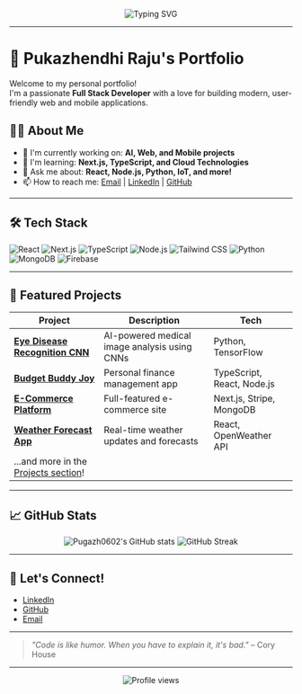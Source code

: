 <!-- Banner -->
<p align="center">
  <img src="https://readme-typing-svg.demolab.com?font=Fira+Code&size=28&pause=1000&color=3B82F6&center=true&vCenter=true&width=700&lines=Hi%2C+I'm+Pukazhendhi+Raju!;Full+Stack+Developer;Passionate+about+Web+%26+App+Development;Welcome+to+my+Portfolio+%F0%9F%91%8B" alt="Typing SVG" />
</p>

---

# 🚀 Pukazhendhi Raju's Portfolio

Welcome to my personal portfolio!  
I'm a passionate **Full Stack Developer** with a love for building modern, user-friendly web and mobile applications.

## 🧑‍💻 About Me

- 🔭 I'm currently working on: **AI, Web, and Mobile projects**
- 🌱 I'm learning: **Next.js, TypeScript, and Cloud Technologies**
- 💬 Ask me about: **React, Node.js, Python, IoT, and more!**
- 📫 How to reach me: [Email](mailto:pukazhendhiraju0602@gmail.com) | [LinkedIn](https://linkedin.com/in/yourusername) | [GitHub](https://github.com/Pugazh0602)

---

## 🛠️ Tech Stack

![React](https://img.shields.io/badge/-React-61DAFB?logo=react&logoColor=white&style=for-the-badge)
![Next.js](https://img.shields.io/badge/-Next.js-000?logo=next.js&logoColor=white&style=for-the-badge)
![TypeScript](https://img.shields.io/badge/-TypeScript-3178C6?logo=typescript&logoColor=white&style=for-the-badge)
![Node.js](https://img.shields.io/badge/-Node.js-339933?logo=node.js&logoColor=white&style=for-the-badge)
![Tailwind CSS](https://img.shields.io/badge/-Tailwind%20CSS-38B2AC?logo=tailwind-css&logoColor=white&style=for-the-badge)
![Python](https://img.shields.io/badge/-Python-3776AB?logo=python&logoColor=white&style=for-the-badge)
![MongoDB](https://img.shields.io/badge/-MongoDB-47A248?logo=mongodb&logoColor=white&style=for-the-badge)
![Firebase](https://img.shields.io/badge/-Firebase-FFCA28?logo=firebase&logoColor=white&style=for-the-badge)

---

## 🌟 Featured Projects

| Project | Description | Tech |
| ------- | ----------- | ---- |
| **[Eye Disease Recognition CNN](https://github.com/Pugazh0602/EyeDiseaseRecognitionCNN)** | AI-powered medical image analysis using CNNs | Python, TensorFlow |
| **[Budget Buddy Joy](https://github.com/Pugazh0602/budget-buddy-joy)** | Personal finance management app | TypeScript, React, Node.js |
| **[E-Commerce Platform](https://github.com/Pugazh0602/ecommerce-platform)** | Full-featured e-commerce site | Next.js, Stripe, MongoDB |
| **[Weather Forecast App](https://github.com/Pugazh0602/weather-forecast-app)** | Real-time weather updates and forecasts | React, OpenWeather API |
| ...and more in the [Projects section](#)!

---

## 📈 GitHub Stats

<p align="center">
  <img src="https://github-readme-stats.vercel.app/api?username=Pugazh0602&show_icons=true&theme=radical" alt="Pugazh0602's GitHub stats" />
  <img src="https://github-readme-streak-stats.herokuapp.com/?user=Pugazh0602&theme=radical" alt="GitHub Streak" />
</p>

---

## 🤝 Let's Connect!

- [LinkedIn](https://linkedin.com/in/yourusername)
- [GitHub](https://github.com/Pugazh0602)
- [Email](mailto:pukazhendhiraju0602@gmail.com)

---

> _"Code is like humor. When you have to explain it, it's bad."_ – Cory House

---

<p align="center">
  <img src="https://komarev.com/ghpvc/?username=Pugazh0602&style=flat-square&color=blue" alt="Profile views" />
</p>